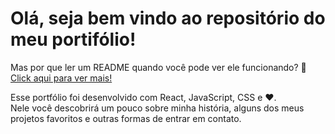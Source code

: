 <h1>Olá, seja bem vindo ao repositório do meu portifólio!</h1>
<p>Mas por que ler um README quando você pode ver ele funcionando? 🤔<br/>
<a href="https://celso-rodrigo.github.io/">Click aqui para ver mais!</a></p>
<p>Esse portfólio foi desenvolvido com React, JavaScript, CSS e ❤️.<br/>
Nele você descobrirá um pouco sobre minha história, alguns dos meus projetos favoritos e outras formas de entrar em contato.</p>
